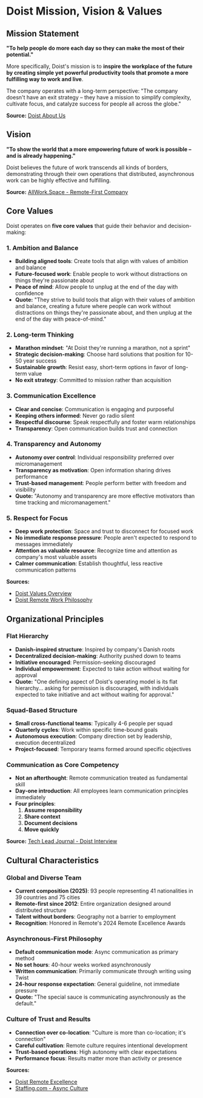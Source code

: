 # Doist Mission, Vision & Values

## Mission Statement
**"To help people do more each day so they can make the most of their potential."**

More specifically, Doist's mission is to **inspire the workplace of the future by creating simple yet powerful productivity tools that promote a more fulfilling way to work and live**.

The company operates with a long-term perspective: "The company doesn't have an exit strategy – they have a mission to simplify complexity, cultivate focus, and catalyze success for people all across the globe."

**Source:** [Doist About Us](https://doist.com/about-us)

## Vision
**"To show the world that a more empowering future of work is possible – and is already happening."**

Doist believes the future of work transcends all kinds of borders, demonstrating through their own operations that distributed, asynchronous work can be highly effective and fulfilling.

**Source:** [AllWork.Space - Remote-First Company](https://allwork.space/2025/10/inside-the-remote-first-company-thriving-in-35-countries-without-hierarchies-or-offices/)

## Core Values

Doist operates on **five core values** that guide their behavior and decision-making:

### 1. Ambition and Balance
- **Building aligned tools**: Create tools that align with values of ambition and balance
- **Future-focused work**: Enable people to work without distractions on things they're passionate about
- **Peace of mind**: Allow people to unplug at the end of the day with confidence
- **Quote:** "They strive to build tools that align with their values of ambition and balance, creating a future where people can work without distractions on things they're passionate about, and then unplug at the end of the day with peace-of-mind."

### 2. Long-term Thinking
- **Marathon mindset**: "At Doist they're running a marathon, not a sprint"
- **Strategic decision-making**: Choose hard solutions that position for 10-50 year success
- **Sustainable growth**: Resist easy, short-term options in favor of long-term value
- **No exit strategy**: Committed to mission rather than acquisition

### 3. Communication Excellence
- **Clear and concise**: Communication is engaging and purposeful
- **Keeping others informed**: Never go radio silent
- **Respectful discourse**: Speak respectfully and foster warm relationships
- **Transparency**: Open communication builds trust and connection

### 4. Transparency and Autonomy
- **Autonomy over control**: Individual responsibility preferred over micromanagement
- **Transparency as motivation**: Open information sharing drives performance
- **Trust-based management**: People perform better with freedom and visibility
- **Quote:** "Autonomy and transparency are more effective motivators than time tracking and micromanagement."

### 5. Respect for Focus
- **Deep work protection**: Space and trust to disconnect for focused work
- **No immediate response pressure**: People aren't expected to respond to messages immediately
- **Attention as valuable resource**: Recognize time and attention as company's most valuable assets
- **Calmer communication**: Establish thoughtful, less reactive communication patterns

**Sources:**
- [Doist Values Overview](https://allwork.space/2025/10/inside-the-remote-first-company-thriving-in-35-countries-without-hierarchies-or-offices/)
- [Doist Remote Work Philosophy](https://blog.doist.com/remote-first-workplaces/)

## Organizational Principles

### Flat Hierarchy
- **Danish-inspired structure**: Inspired by company's Danish roots
- **Decentralized decision-making**: Authority pushed down to teams
- **Initiative encouraged**: Permission-seeking discouraged
- **Individual empowerment**: Expected to take action without waiting for approval
- **Quote:** "One defining aspect of Doist's operating model is its flat hierarchy... asking for permission is discouraged, with individuals expected to take initiative and act without waiting for approval."

### Squad-Based Structure
- **Small cross-functional teams**: Typically 4-6 people per squad
- **Quarterly cycles**: Work within specific time-bound goals
- **Autonomous execution**: Company direction set by leadership, execution decentralized
- **Project-focused**: Temporary teams formed around specific objectives

### Communication as Core Competency
- **Not an afterthought**: Remote communication treated as fundamental skill
- **Day-one introduction**: All employees learn communication principles immediately
- **Four principles**:
  1. **Assume responsibility**
  2. **Share context**
  3. **Document decisions**
  4. **Move quickly**

**Source:** [Tech Lead Journal - Doist Interview](https://techleadjournal.dev/episodes/17/)

## Cultural Characteristics

### Global and Diverse Team
- **Current composition (2025)**: 93 people representing 41 nationalities in 39 countries and 75 cities
- **Remote-first since 2012**: Entire organization designed around distributed structure
- **Talent without borders**: Geography not a barrier to employment
- **Recognition**: Honored in Remote's 2024 Remote Excellence Awards

### Asynchronous-First Philosophy
- **Default communication mode**: Async communication as primary method
- **No set hours**: 40-hour weeks worked asynchronously
- **Written communication**: Primarily communicate through writing using Twist
- **24-hour response expectation**: General guideline, not immediate pressure
- **Quote:** "The special sauce is communicating asynchronously as the default."

### Culture of Trust and Results
- **Connection over co-location**: "Culture is more than co-location; it's connection"
- **Careful cultivation**: Remote culture requires intentional development
- **Trust-based operations**: High autonomy with clear expectations
- **Performance focus**: Results matter more than activity or presence

**Sources:**
- [Doist Remote Excellence](https://allwork.space/2025/10/inside-the-remote-first-company-thriving-in-35-countries-without-hierarchies-or-offices/)
- [Staffing.com - Async Culture](https://www.staffing.com/asynchronous-culture/)